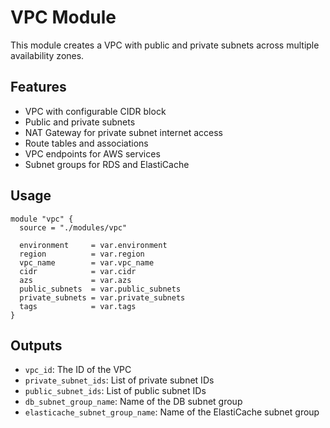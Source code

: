# VPC Module

This module creates a VPC with public and private subnets across multiple availability zones.

## Features

- VPC with configurable CIDR block
- Public and private subnets
- NAT Gateway for private subnet internet access
- Route tables and associations
- VPC endpoints for AWS services
- Subnet groups for RDS and ElastiCache

## Usage

```hcl
module "vpc" {
  source = "./modules/vpc"

  environment     = var.environment
  region          = var.region
  vpc_name        = var.vpc_name
  cidr            = var.cidr
  azs             = var.azs
  public_subnets  = var.public_subnets
  private_subnets = var.private_subnets
  tags            = var.tags
}
```

## Outputs

- `vpc_id`: The ID of the VPC
- `private_subnet_ids`: List of private subnet IDs
- `public_subnet_ids`: List of public subnet IDs
- `db_subnet_group_name`: Name of the DB subnet group
- `elasticache_subnet_group_name`: Name of the ElastiCache subnet group 